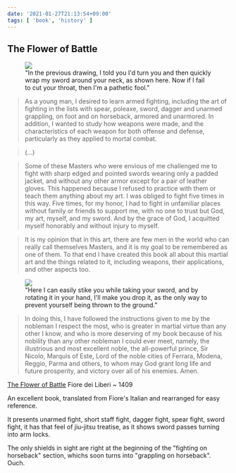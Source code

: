 ```yaml
---
date: '2021-01-27T21:13:54+09:00'
tags: [ 'book', 'history' ]
---
```


## The Flower of Battle

<figure class="right">
<a href="images/20210127_flower0.jpg"><img src="images/20210127_flower0.jpg" loading="lazy" /></a>
<figcaption>"In the previous drawing, I told you I'd turn you and then quickly wrap my sword around your neck, as shown here. Now if I fail to cut your throat, then I'm a pathetic fool."</figcaption>
</figure>

> As a young man, I desired to learn armed fighting, including the art of fighting in the lists with spear, poleaxe, sword, dagger and unarmed grappling, on foot and on horseback, armored and unarmored. In addition, I wanted to study how weapons were made, and the characteristics of each weapon for both offense and defense, particularly as they applied to mortal combat.

> (...)

> Some of these Masters who were envious of me challenged me to fight with sharp edged and pointed swords wearing only a padded jacket, and without any other armor except for a pair of leather gloves. This happened because I refused to practice with them or teach them anything about my art.
> I was obliged to fight five times in this way. Five times, for my honor, I had to fight in unfamiliar places without family or friends to support me, with no one to trust but God, my art, myself, and my sword. And by the grace of God, I acquitted myself honorably and without injury to myself.

> It is my opinion that in this art, there are few men in the world who can really call themselves Masters, and it is my goal to be remembered as one of them. To that end I have created this book all about this martial art and the things related to it, including weapons, their applications, and other aspects too.

<figure class="right">
<a href="images/20210127_flower1.jpg"><img src="images/20210127_flower1.jpg" loading="lazy" /></a>
<figcaption>"Here I can easily stike you while taking your sword, and by rotating it in your hand, I'll make you drop it, as the only way to prevent yourself being thrown to the ground."</figcaption>
</figure>

> In doing this, I have followed the instructions given to me by the nobleman I respect the most, who is greater in martial virtue than any other I know, and who is more deserving of my book because of his nobility than any other nobleman I could ever meet, namely, the illustrious and most excellent noble, the all-powerful prince, Sir Nicolo, Marquis of Este, Lord of the noble cities of Ferrara, Modena, Reggio, Parma and others, to whom may God grant long life and future prosperity, and victory over all of his enemies. Amen.

[The Flower of Battle](https://amzn.to/39jWsUf) Fiore dei Liberi ~ 1409

An excellent book, translated from Fiore's Italian and rearranged for easy reference.

It presents unarmed fight, short staff fight, dagger fight, spear fight, sword fight, it has that feel of jiu-jitsu treatise, as it shows sword passes turning into arm locks.

The only shields in sight are right at the beginning of the "fighting on horseback" section, whichs soon turns into "grappling on horseback". Ouch.

